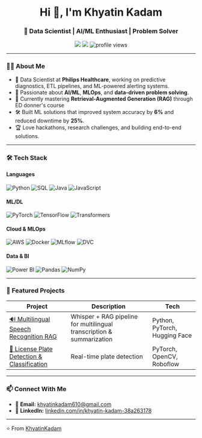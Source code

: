 <h1 align="center">Hi 👋, I'm Khyatin Kadam</h1>
<h3 align="center">🚀 Data Scientist | AI/ML Enthusiast | Problem Solver</h3>

<p align="center">
  <a href="mailto:khyatinkadam610@gmail.com"><img src="https://img.shields.io/badge/Email-khyatinkadam610%40gmail.com-red?logo=gmail&logoColor=white" /></a>
  <a href="https://www.linkedin.com/in/khyatin-kadam-38a263178/"><img src="https://img.shields.io/badge/LinkedIn-Khyatin%20Kadam-blue?logo=linkedin" /></a>
  <img src="https://komarev.com/ghpvc/?username=khyatin-kadam&label=Profile%20views&color=0e75b6&style=flat" alt="profile views" />
</p>

---

### 👨‍💻 About Me
- 💼 Data Scientist at **Philips Healthcare**, working on predictive diagnostics, ETL pipelines, and ML-powered alerting systems.
- 🎯 Passionate about **AI/ML**, **MLOps**, and **data-driven problem solving**.
- 🌱 Currently mastering **Retrieval-Augmented Generation (RAG)** through ED donner's course
- 🛠 Built ML solutions that improved system accuracy by **6%** and reduced downtime by **25%**.
- 🏆 Love hackathons, research challenges, and building end-to-end solutions.

---

### 🛠 Tech Stack

#### Languages
![Python](https://img.shields.io/badge/Python-3776AB?logo=python&logoColor=white)
![SQL](https://img.shields.io/badge/SQL-4479A1?logo=postgresql&logoColor=white)
![Java](https://img.shields.io/badge/Java-007396?logo=java&logoColor=white)
![JavaScript](https://img.shields.io/badge/JavaScript-F7DF1E?logo=javascript&logoColor=black)

#### ML/DL
![PyTorch](https://img.shields.io/badge/PyTorch-EE4C2C?logo=pytorch&logoColor=white)
![TensorFlow](https://img.shields.io/badge/TensorFlow-FF6F00?logo=tensorflow&logoColor=white)
![Transformers](https://img.shields.io/badge/Transformers-FFD700?logo=huggingface&logoColor=black)


#### Cloud & MLOps
![AWS](https://img.shields.io/badge/AWS-232F3E?logo=amazon-aws&logoColor=white)
![Docker](https://img.shields.io/badge/Docker-2496ED?logo=docker&logoColor=white)
![MLflow](https://img.shields.io/badge/MLflow-0194E2?logo=mlflow&logoColor=white)
![DVC](https://img.shields.io/badge/DVC-945DD6?logo=dvc&logoColor=white)

#### Data & BI
![Power BI](https://img.shields.io/badge/Power%20BI-F2C811?logo=powerbi&logoColor=black)
![Pandas](https://img.shields.io/badge/Pandas-150458?logo=pandas&logoColor=white)
![NumPy](https://img.shields.io/badge/Numpy-013243?logo=numpy&logoColor=white)

---

### 🚀 Featured Projects

| Project | Description | Tech |
|---------|-------------|------|
| [🔊 Multilingual Speech Recognition RAG](#) | Whisper + RAG pipeline for multilingual transcription & summarization | Python, PyTorch, Hugging Face |
| [🚗 License Plate Detection & Classification](#) | Real-time plate detection | PyTorch, OpenCV, Roboflow |

---


### 📫 Connect With Me
- 📧 **Email:** [khyatinkadam610@gmail.com](mailto:khyatinkadam610@gmail.com)  
- 💼 **LinkedIn:** [linkedin.com/in/khyatin-kadam-38a263178](https://www.linkedin.com/in/khyatin-kadam-38a263178/)  

---

⭐️ From [KhyatinKadam](https://github.com/khyatinkadam610/khyatinkadam610)

